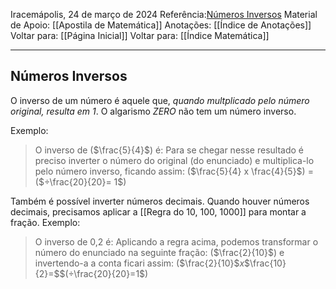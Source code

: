 Iracemápolis, 24 de março de 2024
Referência:[Números Inversos](https://youtu.be/fBnyyknJe-4)
Material de Apoio: [[Apostila de Matemática]]
Anotações: [[Índice de Anotações]]
Voltar para: [[Página Inicial]]
Voltar para: [[Índice Matemática]]
___________________
## Números Inversos
O inverso de um número é aquele que, *quando multplicado pelo número original, resulta em 1*.
O algarismo *ZERO* não tem um número inverso.

Exemplo:
> O inverso de ($\frac{5}{4}$) é: 
> Para se chegar nesse resultado é preciso inverter o número do original (do enunciado) e   multiplica-lo pelo número inverso, ficando assim:
> ($\frac{5}{4} x \frac{4}{5}$) =   ($÷\frac{20}{20}= 1$)

Também é possível inverter números decimais.
Quando houver números decimais, precisamos aplicar a [[Regra do 10, 100, 1000]] para montar a fração.
Exemplo:
>O inverso de 0,2 é:
>Aplicando a regra acima, podemos transformar o número do enunciado na seguinte fração: 
>($\frac{2}{10}$) e invertendo-a a conta ficari assim:
>($\frac{2}{10}$$x$$\frac{10}{2}=$$(÷\frac{20}{20}=1$)
>


